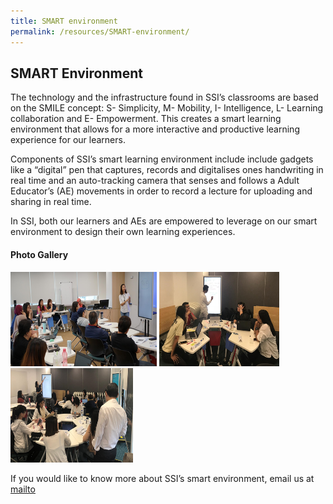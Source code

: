 ```yaml
---
title: SMART environment
permalink: /resources/SMART-environment/
---
```


## SMART Environment
The technology and the infrastructure found in SSI’s classrooms are based on the SMILE concept: S- Simplicity, M- Mobility, I- Intelligence, L- Learning collaboration and E- Empowerment. This creates a smart learning environment that allows for a more interactive and productive learning experience for our learners.

Components of SSI’s smart learning environment include include gadgets like a “digital” pen that captures, records and digitalises ones handwriting in real time and an auto-tracking camera that senses and follows a Adult Educator’s (AE) movements in order to record a lecture for uploading and sharing in real time.

In SSI, both our learners and AEs are empowered to leverage on our smart environment to design their own learning experiences.

#### Photo Gallery
<img alt="SMART environment 1" height="235" src="/images/resources/SMART-environment-1.png" style="width: 234px; height: 151px;" width="467" />
<img alt="SMART environment 2" height="290" src="/images/resources/SMART-environment-2.png" style="width: 192px; height: 151px;" width="457" />
<img alt="SMART environment 3" height="278" src="/images/resources/SMART-environment-3.png" style="width: 196px; height: 151px;" width="459" />
<br />

If you would like to know more about SSI’s smart environment, email us at [mailto](mailto:socialserviceinstitute@ncss.gov.sg.)
